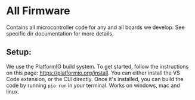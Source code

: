 # All Firmware
Contains all microcontroller code for any and all boards we develop.
See specific dir documentation for more details.
## Setup:
We use the PlatformIO build system. To get started, follow the
instructions on this page: https://platformio.org/install. You
can either install the VS Code extension, or the CLI directly.
Once it's installed, you can build the code by running `pio run`
in your terminal. Works on windows, mac and linux.
